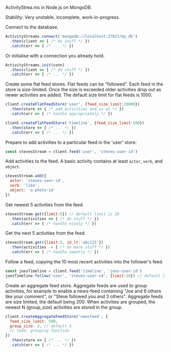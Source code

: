 ActivityStrea.ms in Node.js on MongoDB.

Stability: Very unstable, incomplete, work-in-progress.

Connect to the database.

```javascript
ActivityStreams.connect('mongodb://localhost:27017/my_db')
  .then(client => { /* do stuff */ })
  .catch(err => { /* ... */ })
```

Or initialise with a connection you already hold.

```javascript
ActivityStreams.init(conn)
  .then(client => { /* do stuff */ })
  .catch(err => { /* ... */ })
```

Create some flat feed stores. Flat feeds can be "followed". Each feed in the store is size-limited. Once the size is exceeded older activities drop out as newer activities are added. The default size limit for flat feeds is 1000.

```javascript
client.createFlatFeedStore('user', {feed_size_limit:20000})
  .then(store => { /* add activities and so on */ })
  .catch(err => { /* handle appropriately */ })

client.createFlatFeedStore('timeline', {feed_size_limit:500})
  .then(store => { /* ... */ })
  .catch(err => { /* ... */ })
```

Prepare to add activities to a particular feed in the 'user' store:

```javascript
const stevesStream = client.feed('user', 'steves-user-id')
```

Add activities to the feed. A basic activity contains at least `actor`, `verb`, and `object`.

```javascript
stevesStream.add({
  actor: 'steves-user-id',
  verb: 'like',
  object: 'a-photo-id'
})
```

Get newest 5 activities from the feed.

```javascript
stevesStream.get({limit:5}) // default limit is 20
  .then(activities => { /* do stuff */ })
  .catch(err => { /* handle nicely */ })
```

Get the next 5 activities from the feed.

```javascript
stevesStream.get({limit:5, id_lt:'abc123'})
  .then(activities -> { /* do more stuff */ })
  .catch(err => { /* handle sweetly */ })
```

Follow a feed, copying the 10 most recent activities into the follower's feed.

```javascript
const joesTimeline = client.feed('timeline', 'joes-user-id')
joesTimeline.follow('user', 'steves-user-id', {limit:10}) // default limit is 20
```

Create an aggregate feed store. Aggregate feeds are used to group activities, for example to enable a news-feed containing "Joe and 6 others like your comment", or "Steve followed you and 3 others". Aggregate feeds are size limited, the default being 200. When activities are grouped, the newest N (group_size) activities are stored in the group.

```javascript
client.createAggregateFeedStore('newsfeed', {
  feed_size_limit: 500,
  group_size: 3, // default 5
  // todo: grouping function
})
  .then(store => { /* ... */ })
  .catch(err => { /* ... */ })
```
